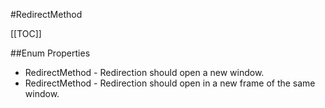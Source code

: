 #RedirectMethod

[[TOC]]

##Enum Properties 

* RedirectMethod -  Redirection should open a new window. 
* RedirectMethod -  Redirection should open in a new frame of the same window. 